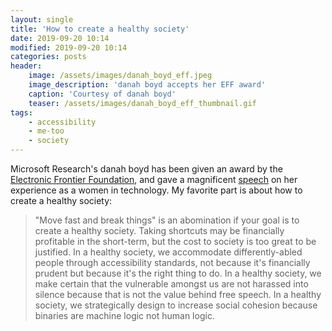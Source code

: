 ```yaml
---
layout: single
title: 'How to create a healthy society'
date: 2019-09-20 10:14
modified: 2019-09-20 10:14
categories: posts
header:
    image: /assets/images/danah_boyd_eff.jpeg
    image_description: 'danah boyd accepts her EFF award'
    caption: 'Courtesy of danah boyd'
    teaser: /assets/images/danah_boyd_eff_thumbnail.gif
tags:
    - accessibility
    - me-too
    - society
---
```


Microsoft Research's danah boyd has been given an award by the [Electronic Frontier Foundation](https://eff.org/),
and gave a magnificent
[speech](https://web.archive.org/web/20191213222537/https://onezero.medium.com/facing-the-great-reckoning-head-on-8fe434e10630)
on her experience as a women in technology.
My favorite part is about how to create a healthy society:

> "Move fast and break things" is an abomination if your goal is to create a healthy society.
> Taking shortcuts may be financially profitable in the short-term,
> but the cost to society is too great to be justified.
> In a healthy society,
> we accommodate differently-abled people through accessibility standards,
> not because it's financially prudent but because it's the right thing to do.
> In a healthy society,
> we make certain that the vulnerable amongst us are not harassed into silence
> because that is not the value behind free speech.
> In a healthy society,
> we strategically design to increase social cohesion
> because binaries are machine logic not human logic.
